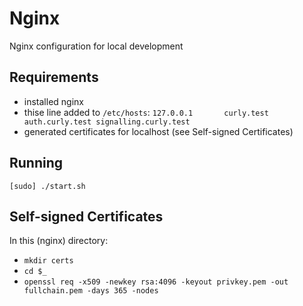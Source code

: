 Nginx
=====

Nginx configuration for local development

Requirements
------------

- installed nginx
- thise line added to `/etc/hosts`: `127.0.0.1       curly.test auth.curly.test signalling.curly.test`
- generated certificates for localhost (see Self-signed Certificates)

Running
-------

`[sudo] ./start.sh`

Self-signed Certificates
-----------------------

In this (nginx) directory:
- `mkdir certs`
- `cd $_`
- `openssl req -x509 -newkey rsa:4096 -keyout privkey.pem -out fullchain.pem -days 365 -nodes`
